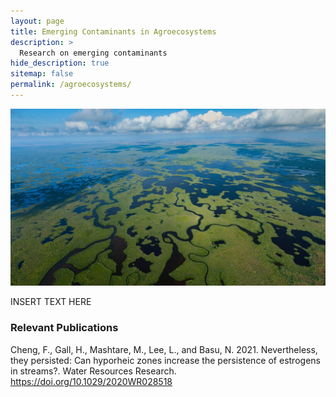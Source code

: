```yaml
---
layout: page
title: Emerging Contaminants in Agroecosystems
description: >
  Research on emerging contaminants
hide_description: true
sitemap: false
permalink: /agroecosystems/
---
```


![](/assets/img/blog/9778d20aa8ba83b3ab678897b80811e5.jpg)

INSERT TEXT HERE

### Relevant Publications 
Cheng, F., Gall, H., Mashtare, M., Lee, L., and Basu, N. 2021. Nevertheless, they persisted: Can hyporheic zones increase the persistence of estrogens in streams?. Water Resources Research. https://doi.org/10.1029/2020WR028518